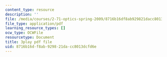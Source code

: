 ```yaml
---
content_type: resource
description: ''
file: /media/courses/2-71-optics-spring-2009/8716b16df8ab929821dacc8013dcfd6e_IpFIp68ODNI.pdf
file_type: application/pdf
learning_resource_types: []
ocw_type: OCWFile
resourcetype: Document
title: 3play pdf file
uid: 8716b16d-f8ab-9298-21da-cc8013dcfd6e
---
```

